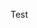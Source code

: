 <!-- # @sveltejs/adapter-node

[Adapter](https://svelte.dev/docs/kit/adapters) for SvelteKit apps that generates a standalone Node server.

## Docs

[Docs](https://svelte.dev/docs/kit/adapter-node)

## Changelog

[The Changelog for this package is available on GitHub](https://github.com/sveltejs/kit/blob/main/packages/adapter-node/CHANGELOG.md).

## License

[MIT](LICENSE) -->

Test
